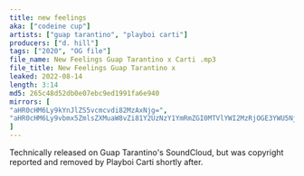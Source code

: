 ```yaml
---
title: new feelings
aka: ["codeine cup"]
artists: ["guap tarantino", "playboi carti"]
producers: ["d. hill"]
tags: ["2020", "OG file"]
file_name: New Feelings Guap Tarantino x Carti .mp3
file_title: New Feelings Guap Tarantino x
leaked: 2022-08-14
length: 3:14
md5: 265c48d52db0e07ebc9ed1991fa6e940
mirrors: [
"aHR0cHM6Ly9kYnJlZS5vcmcvdi82MzAxNjg=",
"aHR0cHM6Ly9vbmx5ZmlsZXMuaW8vZi81Y2UzNzY1YmRmZGI0MTVlYWI2MzRjOGE3YWU5NjZmYQ=="
]
---
```

Technically released on Guap Tarantino's SoundCloud, but was copyright reported and removed by Playboi Carti shortly after.
